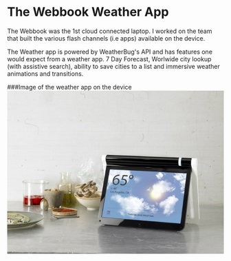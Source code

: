 The Webbook Weather App
============

The Webbook was the 1st cloud connected laptop. I worked on the team that built the various flash channels (i.e apps) available on the device. 

The Weather app is powered by WeatherBug's API and has features one would expect from a weather app. 7 Day Forecast, Worlwide city lookup (with assistive search), ability to save cities to a list and immersive weather animations and transitions.

###Image of the weather app on the device
![image](https://github.com/ehunter/github.io/blob/gh-pages/images/weather_app.jpg?raw=true)